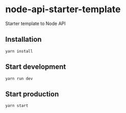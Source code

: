 # node-api-starter-template
Starter template to Node API

## Installation <br />

`yarn install`

## Start development <br />

`yarn run dev`

## Start production <br />

`yarn start`
